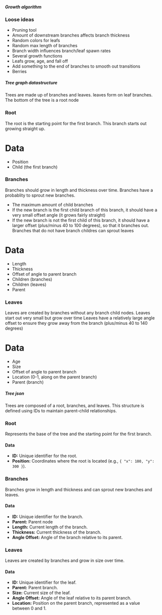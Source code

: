 ##### Growth algorithm #####

### Loose ideas

- Pruning tool
- Amount of downstream branches affects branch thickness
- Random colors for leafs
- Random max length of branches
- Branch width influences branch/leaf spawn rates
- Several growth functions
- Leafs grow, age, and fall off
- Add something to the end of branches to smooth out transitions
- Berries










##### Tree graph datastructure #####

Trees are made up of branches and leaves. leaves form on leaf branches.
The bottom of the tree is a root node


### Root

The root is the starting point for the first branch.
This branch starts out growing straight up.

# Data

- Position
- Child (the first branch)


### Branches

Branches should grow in length and thickness over time. 
Branches have a probablity to sprout new branches. 
- The maximum amount of child branches 
- If the new branch is the first child branch of this branch, it should have a very small offset angle (it grows fairly straight)
- If the new branch is not the first child of this branch, it should have a larger offset (plus/minus 40 to 100 degrees), so that it branches out.
Branches that do not have branch childres can sprout leaves

# Data

- Length
- Thickness
- Offset of angle to parent branch
- Children (branches)
- Children (leaves)
- Parent


### Leaves

Leaves are created by branches without any branch child nodes. 
Leaves start out very small but grow over time
Leaves have a relatively large angle offset to ensure they grow away from the branch (plus/minus 40 to 140 degrees)

# Data

- Age
- Size
- Offset of angle to parent branch
- Location (0-1, along on the parent branch)
- Parent (branch)





##### Tree json ####

Trees are composed of a root, branches, and leaves. This structure is defined using IDs to maintain parent-child relationships.

### Root

Represents the base of the tree and the starting point for the first branch.

#### Data

- **ID:** Unique identifier for the root.
- **Position:** Coordinates where the root is located (e.g., `{ "x": 100, "y": 300 }`).

### Branches

Branches grow in length and thickness and can sprout new branches and leaves.

#### Data

- **ID:** Unique identifier for the branch.
- **Parent:** Parent node
- **Length:** Current length of the branch.
- **Thickness:** Current thickness of the branch.
- **Angle Offset:** Angle of the branch relative to its parent.

### Leaves

Leaves are created by branches and grow in size over time.

#### Data

- **ID:** Unique identifier for the leaf.
- **Parent:** Parent branch.
- **Size:** Current size of the leaf.
- **Angle Offset:** Angle of the leaf relative to its parent branch.
- **Location:** Position on the parent branch, represented as a value between 0 and 1.
